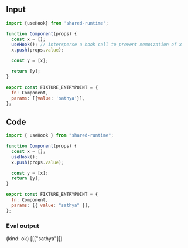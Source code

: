 
## Input

```javascript
import {useHook} from 'shared-runtime';

function Component(props) {
  const x = [];
  useHook(); // intersperse a hook call to prevent memoization of x
  x.push(props.value);

  const y = [x];

  return [y];
}

export const FIXTURE_ENTRYPOINT = {
  fn: Component,
  params: [{value: 'sathya'}],
};

```

## Code

```javascript
import { useHook } from "shared-runtime";

function Component(props) {
  const x = [];
  useHook();
  x.push(props.value);

  const y = [x];
  return [y];
}

export const FIXTURE_ENTRYPOINT = {
  fn: Component,
  params: [{ value: "sathya" }],
};

```
      
### Eval output
(kind: ok) [[["sathya"]]]